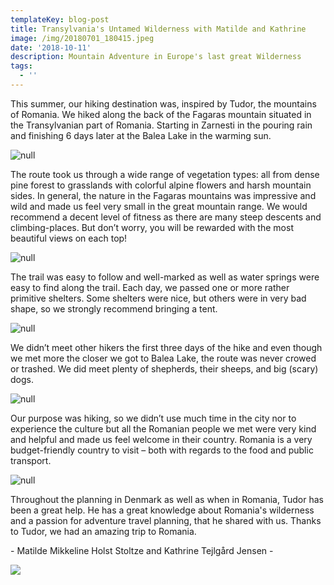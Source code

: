 ```yaml
---
templateKey: blog-post
title: Transylvania's Untamed Wilderness with Matilde and Kathrine
image: /img/20180701_180415.jpeg
date: '2018-10-11'
description: Mountain Adventure in Europe's last great Wilderness
tags:
  - ''
---
```

This summer, our hiking destination was, inspired by Tudor, the mountains of Romania. We hiked along the back of the Fagaras mountain situated in the Transylvanian part of Romania. Starting in Zarnesti in the pouring rain and finishing 6 days later at the Balea Lake in the warming sun.

![null](/img/my-post.jpg)

The route took us through a wide range of vegetation types: all from dense pine forest to grasslands with colorful alpine flowers and harsh mountain sides. In general, the nature in the Fagaras mountains was impressive and wild and made us feel very small in the great mountain range. We would recommend a decent level of fitness as there are many steep descents and climbing-places. But don’t worry, you will be rewarded with the most beautiful views on each top!

![null](/img/my-post-1-.jpg)

The trail was easy to follow and well-marked as well as water springs were easy to find along the trail. Each day, we passed one or more rather primitive shelters. Some shelters were nice, but others were in very bad shape, so we strongly recommend bringing a tent.

![null](/img/20180702_094920.jpeg)

We didn’t meet other hikers the first three days of the hike and even though we met more the closer we got to Balea Lake, the route was never crowed or trashed. We did meet plenty of shepherds, their sheeps, and big (scary) dogs.

![null](/img/20180701_180415.jpeg)

Our purpose was hiking, so we didn’t use much time in the city nor to experience the culture but all the Romanian people we met were very kind and helpful and made us feel welcome in their country. Romania is a very budget-friendly country to visit – both with regards to the food and public transport.

![null](/img/20180703_112920.jpeg)

Throughout the planning in Denmark as well as when in Romania, Tudor has been a great help. He has a great knowledge about Romania's wilderness and a passion for adventure travel planning, that he shared with us. Thanks to Tudor, we had an amazing trip to Romania.

\- Matilde Mikkeline Holst Stoltze and Kathrine Tejlgård Jensen -

![](/img/20180702_120101.jpeg)
